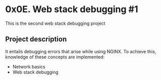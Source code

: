 # 0x0E. Web stack debugging #1
This is the second web stack debugging project
## Project description
It entails debugging errors that arise while using NGINX.
To achieve this, knowledge of these concepts are implemented:
- Network basics
- Web stack debugging
